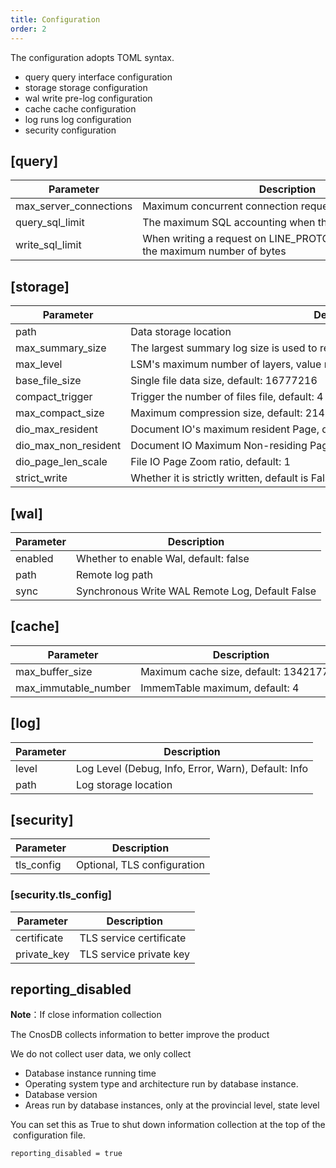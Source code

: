 ```yaml
---
title: Configuration
order: 2
---
```


The configuration adopts TOML syntax.

- query query interface configuration
- storage storage configuration
- wal write pre-log configuration
- cache cache configuration
- log runs log configuration
- security configuration

## [query]

| Parameter                     | Description                           |
|------------------------|------------------------------|
| max_server_connections | Maximum concurrent connection request                   |
| query_sql_limit        | The maximum SQL accounting when the request is requested              |
| write_sql_limit        | When writing a request on LINE_PROTOCOL, request  the maximum number of bytes |

## [storage]

| Parameter                 | Description                                                                              |
| -------------------- |------------------------------------------------------------------------------------------|
| path                 | Data storage location                                                                    |
| max_summary_size     | The largest summary log size is used to restore data in the database, default: 134217728 |
| max_level            | LSM&apos;s maximum number of layers, value range 0-4, default: 4                         |
| base_file_size       | Single file data size, default: 16777216                                                 |
| compact_trigger      | Trigger the number of files file, default: 4                                             |
| max_compact_size     | Maximum compression size, default: 2147483648                                            |
| dio_max_resident     | Document IO&apos;s maximum resident Page, default: 1024                                  |
| dio_max_non_resident     | Document IO Maximum Non-residing Page Quantity, Default: 1024                            |
| dio_page_len_scale     | File IO Page Zoom ratio, default: 1                                                                     |
| strict_write     | Whether it is strictly written, default is False                                                                          |

## [wal]

| Parameter    | Description |
| ------- | ---- |
| enabled | Whether to enable Wal, default: false   |
| path    | Remote log path     |
| sync    | Synchronous Write WAL Remote Log, Default False     |

## [cache]

| Parameter                 | Description |
| -------------------- | ---- |
| max_buffer_size      |  Maximum cache size, default: 134217728    |
| max_immutable_number |  ImmemTable maximum, default: 4    |

## [log]

| Parameter  | Description |
| ----- | ---- |
| level |  Log Level (Debug, Info, Error, Warn), Default: Info   |
| path  |  Log storage location    |

## [security]
| Parameter | Description       |
| ---  |----------|
| tls_config | Optional, TLS configuration |

### [security.tls_config]
|Parameter | Description       |
|---|----------|
|certificate| TLS service certificate |
|private_key| TLS service private key |

## reporting_disabled

**Note**：If close information collection

The CnosDB collects information to better improve the product

We do not collect user data, we only collect

- Database instance running time
- Operating system type and architecture run by database instance.
- Database version
- Areas run by database instances, only at the provincial level, state level

You can set this as True to shut down information collection at the top of the configuration file.
```
reporting_disabled = true
```
